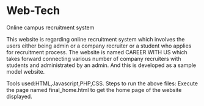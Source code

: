 # Web-Tech
Online campus recruitment system

This website is regarding online recruitment system which involves the users either being admin or a company recruiter or a student who applies for recruitment process.
The website is named CAREER WITH US which takes forward connecting various number of company recruiters with students and administrated by an admin. And this is developed as a sample model website.

Tools used:HTML,Javascript,PHP,CSS.
Steps to run the above files:
  Execute the page named final_home.html to get the home page of the website displayed.
